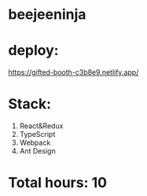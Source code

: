 # beejeeninja

# deploy:
https://gifted-booth-c3b8e9.netlify.app/

# Stack:

1. React&Redux
2. TypeScript
3. Webpack
4. Ant Design

# Total hours: 10
